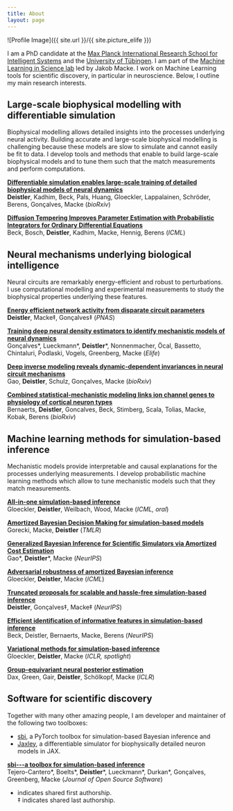 ```yaml
---
title: About
layout: page
---
```

![Profile Image]({{ site.url }}/{{ site.picture_elife }})

I am a PhD candidate at the [Max Planck International Research School for Intelligent Systems](https://imprs.is.mpg.de) and the [University of Tübingen](https://uni-tuebingen.de/en/). I am part of the [Machine Learning in Science lab](https://www.mackelab.org) led by Jakob Macke. I work on Machine Learning tools for scientific discovery, in particular in neuroscience. Below, I outline my main research interests.


## Large-scale biophysical modelling with differentiable simulation
Biophysical modelling allows detailed insights into the processes underlying neural activity. Building accurate and large-scale biophysical modelling is challenging because these models are slow to simulate and cannot easily be fit to data. I develop tools and methods that enable to build large-scale biophysical models and to tune them such that the match measurements and perform computations.

[**Differentiable simulation enables large-scale training of detailed biophysical models of neural dynamics**](https://www.biorxiv.org/content/10.1101/2024.08.21.608979v1)\
**Deistler**, Kadhim, Beck, Pals, Huang, Gloeckler, Lappalainen, Schröder, Berens, Gonçalves, Macke (_bioRxiv_)

[**Diffusion Tempering Improves Parameter Estimation with Probabilistic Integrators for Ordinary Differential Equations**](https://arxiv.org/abs/2402.12231)\
Beck, Bosch, **Deistler**, Kadhim, Macke, Hennig, Berens (_ICML_)


## Neural mechanisms underlying biological intelligence
Neural circuits are remarkably energy-efficient and robust to perturbations. I use computational modelling and experimental measurements to study the biophysical properties underlying these features.

[**Energy efficient network activity from disparate circuit parameters**](https://www.pnas.org/doi/abs/10.1073/pnas.2207632119)\
**Deistler**, Macke‡, Gonçalves‡ (_PNAS_)

[**Training deep neural density estimators to identify mechanistic models of neural dynamics**](https://elifesciences.org/articles/56261)\
Gonçalves*, Lueckmann*, **Deistler***, Nonnenmacher, Öcal, Bassetto, Chintaluri, Podlaski, Vogels, Greenberg, Macke (_Elife_)

[**Deep inverse modeling reveals dynamic-dependent invariances in neural circuit mechanisms**](https://www.biorxiv.org/content/10.1101/2024.08.21.608969v2.abstract)\
Gao, **Deistler**, Schulz, Gonçalves, Macke (_bioRxiv_)

[**Combined statistical-mechanistic modeling links ion channel genes to physiology of cortical neuron types**](https://www.biorxiv.org/content/10.1101/2023.03.02.530774v1.abstract)\
Bernaerts, **Deistler**, Goncalves, Beck, Stimberg, Scala, Tolias, Macke, Kobak, Berens (_bioRxiv_)


## Machine learning methods for simulation-based inference
Mechanistic models provide interpretable and causal explanations for the processes underlying measurements. I develop probabilistic machine learning methods which allow to tune mechanistic models such that they match measurements.

[**All-in-one simulation-based inference**](https://arxiv.org/abs/2404.09636)\
Gloeckler, **Deistler**, Weilbach, Wood, Macke (_ICML, oral_)

[**Amortized Bayesian Decision Making for simulation-based models**](https://openreview.net/forum?id=BQE4MTAfCE)\
Gorecki, Macke, **Deistler** (_TMLR_)

[**Generalized Bayesian Inference for Scientific Simulators via Amortized Cost Estimation**](https://proceedings.neurips.cc/paper_files/paper/2023/hash/fdd565f63f49776bef620e0ce368a492-Abstract-Conference.html)\
Gao*, **Deistler***, Macke (_NeurIPS_)

[**Adversarial robustness of amortized Bayesian inference**](https://proceedings.mlr.press/v202/gloeckler23a.html)\
Gloeckler, **Deistler**, Macke (_ICML_)

[**Truncated proposals for scalable and hassle-free simulation-based inference**](https://proceedings.neurips.cc/paper_files/paper/2022/hash/9278abf072b58caf21d48dd670b4c721-Abstract-Conference.html)\
**Deistler**, Gonçalves‡, Macke‡ (_NeurIPS_)

[**Efficient identification of informative features in simulation-based inference**](https://proceedings.neurips.cc/paper_files/paper/2022/hash/7a7f6cc5dc2a84fb4edf0feb8e5cfd50-Abstract-Conference.html)\
Beck, Deistler, Bernaerts, Macke, Berens (_NeurIPS_)

[**Variational methods for simulation-based inference**](https://openreview.net/forum?id=kZ0UYdhqkNY)\
Gloeckler, **Deistler**, Macke (_ICLR, spotlight_)

[**Group-equivariant neural posterior estimation**](https://arxiv.org/abs/2111.13139)\
Dax, Green, Gair, **Deistler**, Schölkopf, Macke (_ICLR_)


## Software for scientific discovery
Together with many other amazing people, I am developer and maintainer of the following two toolboxes:  
- [sbi](https://github.com/sbi-dev/sbi), a PyTorch toolbox for simulation-based Bayesian inference and  
- [Jaxley](http://github.com/jaxleyverse/jaxley), a differentiable simulator for biophysically detailed neuron models in JAX.  

[**sbi---a toolbox for simulation-based inference**](https://joss.theoj.org/papers/10.21105/joss.02505)\
Tejero-Cantero*, Boelts*, **Deistler***, Lueckmann*, Durkan*, Gonçalves, Greenberg, Macke (_Journal of Open Source Software_)

* indicates shared first authorship.\
‡ indicates shared last authorship.
